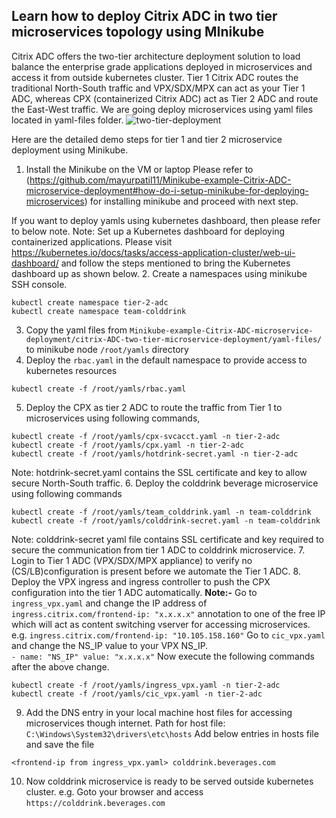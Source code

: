 ## Learn how to deploy Citrix ADC in two tier microservices topology using MInikube


Citrix ADC offers the two-tier architecture deployment solution to load balance the enterprise grade applications deployed in microservices and access it from outside kubernetes cluster. Tier 1 Citrix ADC routes the traditional North-South traffic and VPX/SDX/MPX can act as your Tier 1 ADC, whereas CPX (containerized Citrix ADC) act as Tier 2 ADC and route the East-West traffic. We are going deploy microservices using yaml files located in yaml-files folder.
![two-tier-deployment](https://user-images.githubusercontent.com/42699135/53289454-1e1b5d80-37bc-11e9-9a53-08e7bcbc646b.PNG)

Here are the detailed demo steps for tier 1 and tier 2 microservice deployment using Minikube.
1. Install the Minikube on the VM or laptop
Please refer to (https://github.com/mayurpatil11/Minikube-example-Citrix-ADC-microservice-deployment#how-do-i-setup-minikube-for-deploying-microservices) for installing minikube and proceed with next step.

If you want to deploy yamls using kubernetes dashboard, then please refer to below note.
Note:
Set up a Kubernetes dashboard for deploying containerized applications.
Please visit https://kubernetes.io/docs/tasks/access-application-cluster/web-ui-dashboard/ and follow the steps mentioned to bring the Kubernetes dashboard up as shown below.
2. Create a namespaces using minikube SSH console.
```
kubectl create namespace tier-2-adc
kubectl create namespace team-colddrink
```
3. Copy the yaml files from ``Minikube-example-Citrix-ADC-microservice-deployment/citrix-ADC-two-tier-microservice-deployment/yaml-files/`` to minikube node ``/root/yamls`` directory
4. Deploy the ``rbac.yaml`` in the default namespace to provide access to kubernetes resources
```
kubectl create -f /root/yamls/rbac.yaml 
```
5. Deploy the CPX as tier 2 ADC to route the traffic from Tier 1 to microservices using following commands,

```
kubectl create -f /root/yamls/cpx-svcacct.yaml -n tier-2-adc
kubectl create -f /root/yamls/cpx.yaml -n tier-2-adc
kubectl create -f /root/yamls/hotdrink-secret.yaml -n tier-2-adc
```
Note: hotdrink-secret.yaml contains the SSL certificate and key to allow secure North-South traffic.
6. Deploy the colddrink beverage microservice using following commands
```
kubectl create -f /root/yamls/team_colddrink.yaml -n team-colddrink
kubectl create -f /root/yamls/colddrink-secret.yaml -n team-colddrink
```
Note: colddrink-secret yaml file contains SSL certificate and key required to secure the communication from tier 1 ADC to colddrink microservice.
7. Login to Tier 1 ADC (VPX/SDX/MPX appliance) to verify no (CS/LB)configuration is present before we automate the Tier 1 ADC.
8. Deploy the VPX ingress and ingress controller to push the CPX configuration into the tier 1 ADC automatically.
**Note:-** 
Go to ``ingress_vpx.yaml`` and change the IP address of ``ingress.citrix.com/frontend-ip: "x.x.x.x"`` annotation to one of the free IP which will act as content switching vserver for accessing microservices.
e.g. ``ingress.citrix.com/frontend-ip: "10.105.158.160"``
Go to ``cic_vpx.yaml`` and change the NS_IP value to your VPX NS_IP.         
``- name: "NS_IP"
  value: "x.x.x.x"``
Now execute the following commands after the above change.
```
kubectl create -f /root/yamls/ingress_vpx.yaml -n tier-2-adc
kubectl create -f /root/yamls/cic_vpx.yaml -n tier-2-adc
```
9. Add the DNS entry in your local machine host files for accessing microservices though internet.
Path for host file: ``C:\Windows\System32\drivers\etc\hosts``
Add below entries in hosts file and save the file

```
<frontend-ip from ingress_vpx.yaml> colddrink.beverages.com
```
10. Now colddrink microservice is ready to be served outside kubernetes cluster.
e.g. Goto your browser and access ``https://colddrink.beverages.com``
